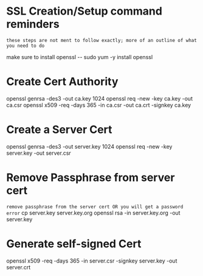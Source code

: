 SSL Creation/Setup command reminders
====================================

`these steps are not ment to follow exactly; more of an outline of what you need to do`

make sure to install openssl -- sudo yum -y install openssl

Create Cert Authority
====================
openssl genrsa -des3 -out ca.key 1024
openssl req -new -key ca.key -out ca.csr
openssl x509 -req -days 365 -in ca.csr -out ca.crt -signkey ca.key

Create a Server Cert
====================
openssl genrsa -des3 -out server.key 1024
openssl req -new -key server.key -out server.csr

Remove Passphrase from server cert
=================================
`remove passphrase from the server cert OR you will get a password error`
cp server.key server.key.org
openssl rsa -in server.key.org -out server.key

Generate self-signed Cert
=========================
openssl x509 -req -days 365 -in server.csr -signkey server.key -out server.crt

